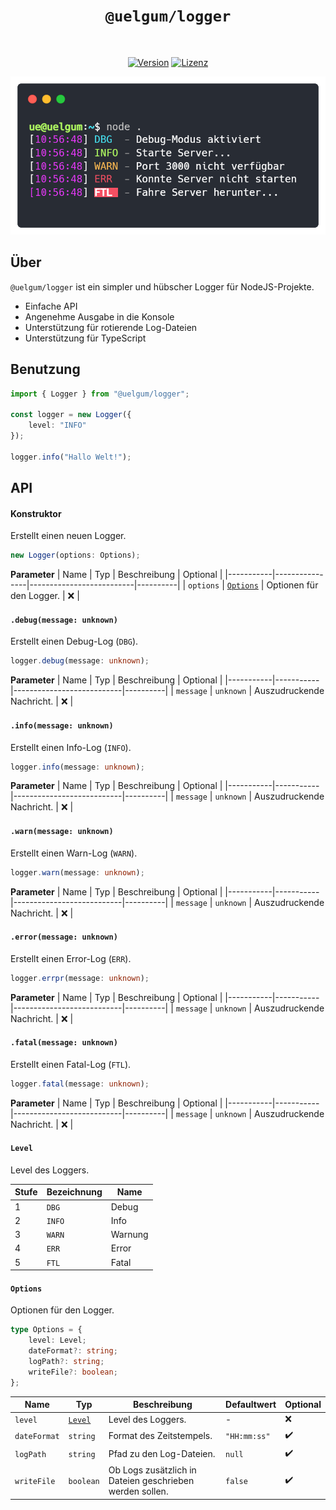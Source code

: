 <div align="center">
    <h1><code>@uelgum/logger</code></h1>
    <br/>
    <p>
        <a href="https://github.com/uelgum/logger"><img src="https://img.shields.io/github/package-json/v/uelgum/logger?label=Version&style=flat-square" alt="Version"/></a>
        <a href="./LICENSE"><img src="https://img.shields.io/github/license/uelgum/logger?label=Lizenz&style=flat-square" alt="Lizenz"/></a>
    </p>
</div>

<p align="center">
    <img
        src="./assets/preview.png"
        width="650"
        alt="Uelgum Logger"
    />
</p>

## Über
`@uelgum/logger` ist ein simpler und hübscher Logger für NodeJS-Projekte.

- Einfache API
- Angenehme Ausgabe in die Konsole
- Unterstützung für rotierende Log-Dateien
- Unterstützung für TypeScript

## Benutzung
```ts
import { Logger } from "@uelgum/logger";

const logger = new Logger({
    level: "INFO"
});

logger.info("Hallo Welt!");
```

## API
#### Konstruktor
Erstellt einen neuen Logger.

```ts
new Logger(options: Options);
```

**Parameter**
| Name      | Typ            | Beschreibung             | Optional |
|-----------|----------------|--------------------------|----------|
| `options` | [`Options`][2] | Optionen für den Logger. | ❌       |

#### `.debug(message: unknown)`
Erstellt einen Debug-Log (`DBG`).

```ts
logger.debug(message: unknown);
```

**Parameter**
| Name      | Typ       | Beschreibung              | Optional |
|-----------|-----------|---------------------------|----------|
| `message` | `unknown` | Auszudruckende Nachricht. | ❌       |

#### `.info(message: unknown)`
Erstellt einen Info-Log (`INFO`).

```ts
logger.info(message: unknown);
```

**Parameter**
| Name      | Typ       | Beschreibung              | Optional |
|-----------|-----------|---------------------------|----------|
| `message` | `unknown` | Auszudruckende Nachricht. | ❌       |

#### `.warn(message: unknown)`
Erstellt einen Warn-Log (`WARN`).

```ts
logger.warn(message: unknown);
```

**Parameter**
| Name      | Typ       | Beschreibung              | Optional |
|-----------|-----------|---------------------------|----------|
| `message` | `unknown` | Auszudruckende Nachricht. | ❌       |

#### `.error(message: unknown)`
Erstellt einen Error-Log (`ERR`).

```ts
logger.errpr(message: unknown);
```

**Parameter**
| Name      | Typ       | Beschreibung              | Optional |
|-----------|-----------|---------------------------|----------|
| `message` | `unknown` | Auszudruckende Nachricht. | ❌       |

#### `.fatal(message: unknown)`
Erstellt einen Fatal-Log (`FTL`).

```ts
logger.fatal(message: unknown);
```

**Parameter**
| Name      | Typ       | Beschreibung              | Optional |
|-----------|-----------|---------------------------|----------|
| `message` | `unknown` | Auszudruckende Nachricht. | ❌       |

#### `Level`
Level des Loggers.

| Stufe | Bezeichnung | Name    |
|-------|-------------|---------|
| 1     | `DBG`       | Debug   |
| 2     | `INFO`      | Info    |
| 3     | `WARN`      | Warnung |
| 4     | `ERR`       | Error   |
| 5     | `FTL`       | Fatal   |

#### `Options`
Optionen für den Logger.

```ts
type Options = {
    level: Level;
    dateFormat?: string;
    logPath?: string;
    writeFile?: boolean;
};
```

| Name         | Typ          | Beschreibung                                             | Defaultwert  | Optional |
|--------------|--------------|----------------------------------------------------------|--------------|----------|
| `level`      | [`Level`][1] | Level des Loggers.                                       | -            | ❌        |
| `dateFormat` | `string`     | Format des Zeitstempels.                                 | `"HH:mm:ss"` | ✔️        |
| `logPath`    | `string`     | Pfad zu den Log-Dateien.                                 | `null`       | ✔️        |
| `writeFile`  | `boolean`    | Ob Logs zusätzlich in Dateien geschrieben werden sollen. | `false`      | ✔️        |

<!-- Links -->
[1]: #level
[2]: #options
